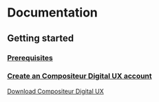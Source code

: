 # Documentation

## Getting started

### [Prerequisites](prerequisites.md)

### [Create an Compositeur Digital UX account](createanCompositeurDigitalUXaccount.md)


[Download Compositeur Digital UX](https://www.microsoft.com/fr-fr/store/p/compositeur-digital-ux/9p201mgz4jb5?rtc=1 "link to Compositeur Digital")